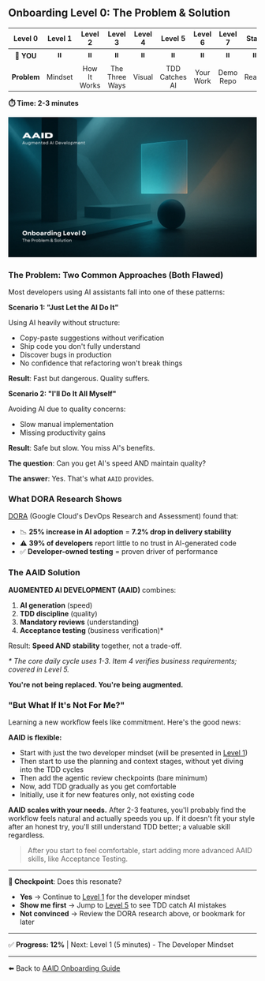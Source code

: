 ## Onboarding Level 0: The Problem & Solution

|   Level 0   | Level 1 |   Level 2    |    Level 3     | Level 4 |    Level 5     |  Level 6  |  Level 7  | Start |
| :---------: | :-----: | :----------: | :------------: | :-----: | :------------: | :-------: | :-------: | :---: |
| 📍 **YOU**  |   ⏸️    |      ⏸️      |       ⏸️       |   ⏸️    |       ⏸️       |    ⏸️     |    ⏸️     |  ⏸️   |
| **Problem** | Mindset | How It Works | The Three Ways | Visual  | TDD Catches AI | Your Work | Demo Repo | Ready |

**⏱️ Time: 2-3 minutes**

![The Problem & Solution](../../../assets/onboarding/0.webp)

### The Problem: Two Common Approaches (Both Flawed)

Most developers using AI assistants fall into one of these patterns:

**Scenario 1: "Just Let the AI Do It"**

Using AI heavily without structure:

- Copy-paste suggestions without verification
- Ship code you don't fully understand
- Discover bugs in production
- No confidence that refactoring won't break things

**Result**: Fast but dangerous. Quality suffers.

**Scenario 2: "I'll Do It All Myself"**

Avoiding AI due to quality concerns:

- Slow manual implementation
- Missing productivity gains

**Result**: Safe but slow. You miss AI's benefits.

**The question**: Can you get AI's speed AND maintain quality?

**The answer**: Yes. That's what `AAID` provides.

### What DORA Research Shows

[DORA](https://dora.dev/) (Google Cloud's DevOps Research and Assessment) found that:

- 📉 **25% increase in AI adoption** = **7.2% drop in delivery stability**
- ⚠️ **39% of developers** report little to no trust in AI-generated code
- ✅ **Developer-owned testing** = proven driver of performance

### The AAID Solution

**AUGMENTED AI DEVELOPMENT (AAID)** combines:

1. **AI generation** (speed)
2. **TDD discipline** (quality)
3. **Mandatory reviews** (understanding)
4. **Acceptance testing** (business verification)\*

Result: **Speed AND stability** together, not a trade-off.

_\* The core daily cycle uses 1-3. Item 4 verifies business requirements; covered in Level 5._

**You're not being replaced. You're being augmented.**

### "But What If It's Not For Me?"

Learning a new workflow feels like commitment. Here's the good news:

**AAID is flexible:**

- Start with just the two developer mindset (will be presented in [Level 1](./1.md))
- Then start to use the planning and context stages, without yet diving into the TDD cycles
- Then add the agentic review checkpoints (bare minimum)
- Now, add TDD gradually as you get comfortable
- Initially, use it for new features only, not existing code

**AAID scales with your needs.** After 2-3 features, you'll probably find the workflow feels natural and actually speeds you up. If it doesn't fit your style after an honest try, you'll still understand TDD better; a valuable skill regardless.

> After you start to feel comfortable, start adding more advanced AAID skills, like Acceptance Testing.

---

**🛑 Checkpoint**: Does this resonate?

- **Yes** → Continue to [Level 1](./1.md) for the developer mindset
- **Show me first** → Jump to [Level 5](./5.md) to see TDD catch AI mistakes
- **Not convinced** → Review the DORA research above, or bookmark for later

---

✅ **Progress: 12%** | Next: Level 1 (5 minutes) - The Developer Mindset

---

⬅️ Back to [AAID Onboarding Guide](../guide.md)
